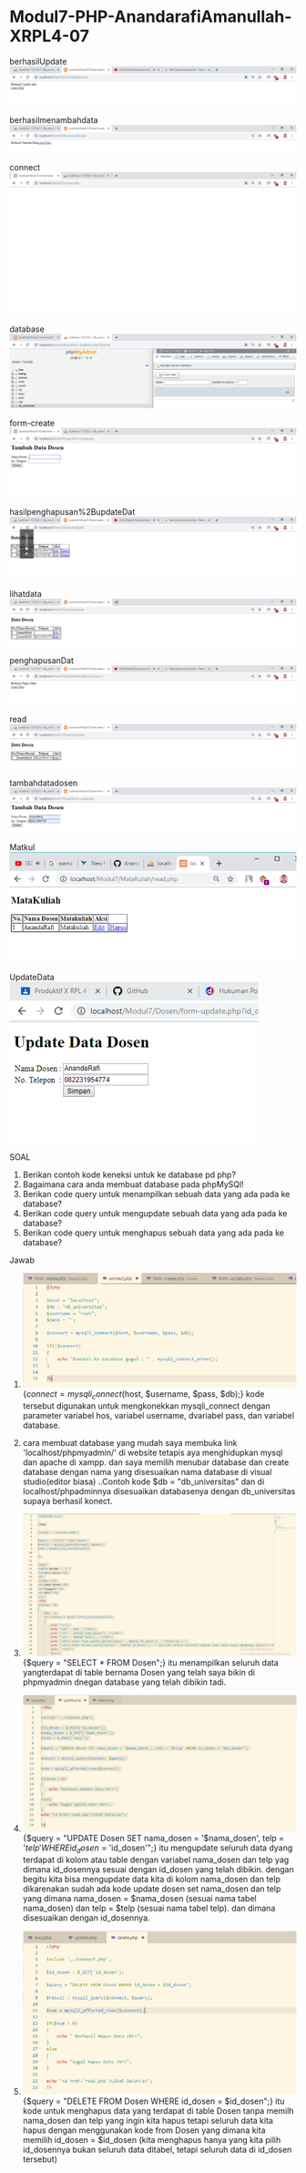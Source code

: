 # Modul7-PHP-AnandarafiAmanullah-XRPL4-07

berhasilUpdate
![alttext](https://github.com/Anandarafi/Modul7-PHP-AnandarafiAmanullah-XRPL4-07/blob/master/berhasilUpdate.PNG)

berhasilmenambahdata
![alttext](https://github.com/Anandarafi/Modul7-PHP-AnandarafiAmanullah-XRPL4-07/blob/master/berhasilmenambahdata.PNG)

connect
![alttext](https://github.com/Anandarafi/Modul7-PHP-AnandarafiAmanullah-XRPL4-07/blob/master/connect.PNG)

database
![alttext](https://github.com/Anandarafi/Modul7-PHP-AnandarafiAmanullah-XRPL4-07/blob/master/database.PNG)

form-create
![alttext](https://github.com/Anandarafi/Modul7-PHP-AnandarafiAmanullah-XRPL4-07/blob/master/form-create.PNG)

hasilpenghapusan%2BupdateDat
![alttext](https://github.com/Anandarafi/Modul7-PHP-AnandarafiAmanullah-XRPL4-07/blob/master/hasilpenghapusan%2BupdateData.PNG)

lihatdata
![alttext](https://github.com/Anandarafi/Modul7-PHP-AnandarafiAmanullah-XRPL4-07/blob/master/lihatdata.PNG)

penghapusanDat
![alttext](https://github.com/Anandarafi/Modul7-PHP-AnandarafiAmanullah-XRPL4-07/blob/master/penghapusanData.PNG)

read
![alttext](https://github.com/Anandarafi/Modul7-PHP-AnandarafiAmanullah-XRPL4-07/blob/master/read.PNG)

tambahdatadosen
![alttext](https://github.com/Anandarafi/Modul7-PHP-AnandarafiAmanullah-XRPL4-07/blob/master/tambahdatadosen.PNG)

Matkul
![alttext](https://github.com/Anandarafi/Modul7-PHP-AnandarafiAmanullah-XRPL4-07/blob/master/matkul.PNG)

UpdateData
![alttext](https://github.com/Anandarafi/Modul7-PHP-AnandarafiAmanullah-XRPL4-07/blob/master/updateData.PNG)



SOAL
1. Berikan contoh kode keneksi untuk ke database pd php?
2. Bagaimana cara anda membuat database pada phpMySQl!
3. Berikan code query untuk menampilkan sebuah data yang ada pada ke database?
4. Berikan code query untuk mengupdate sebuah data yang ada pada ke database?
5. Berikan code query untuk menghapus sebuah data yang ada pada ke database?


Jawab 
1. ![alttext](https://github.com/Anandarafi/Modul7-PHP-AnandarafiAmanullah-XRPL4-07/blob/master/ini%20contoh%20dari%20kode%20konect%20pada%20php.PNG)
{$connect = mysqli_connect($host, $username, $pass, $db);} kode tersebut digunakan untuk mengkonekkan mysqli_connect dengan parameter variabel hos, variabel username, dvariabel pass, dan variabel database.

2. cara membuat database yang mudah saya membuka link 'localhost/phpmyadmin/' di website tetapis aya menghidupkan mysql dan apache di xampp. dan saya memilih menubar database dan create database dengan nama yang disesuaikan nama database di visual studio(editor biasa) ..Contoh kode $db = "db_universitas" dan di localhost/phpadminnya disesuaikan databasenya dengan db_universitas supaya berhasil konect.

3.  ![alttext](https://github.com/Anandarafi/Modul7-PHP-AnandarafiAmanullah-XRPL4-07/blob/master/query%20menampilkan.PNG)
 {$query = "SELECT * FROM Dosen";} itu menampilkan seluruh data yangterdapat di table bernama Dosen yang telah saya bikin di phpmyadmin dnegan database yang telah dibikin tadi.
 
 4. ![alttext](https://github.com/Anandarafi/Modul7-PHP-AnandarafiAmanullah-XRPL4-07/blob/master/4.PNG)
 {$query = "UPDATE Dosen SET nama_dosen = '$nama_dosen', telp = '$telp' WHERE id_dosen = '$id_dosen'";} itu mengupdate seluruh data dyang terdapat di kolom atau table dengan variabel nama_dosen dan telp yag dimana id_dosennya sesuai dengan id_dosen yang telah dibikin. dengan begitu kita bisa mengupdate data kita di kolom nama_dosen dan telp dikarenakan sudah ada kode update dosen set nama_dosen dan telp yang dimana nama_dosen = $nama_dosen (sesuai nama tabel nama_dosen) dan telp = $telp (sesuai nama tabel telp). dan dimana disesuaikan dengan id_dosennya.
 
 5. ![alttext](https://github.com/Anandarafi/Modul7-PHP-AnandarafiAmanullah-XRPL4-07/blob/master/5.PNG)
 {$query = "DELETE FROM Dosen WHERE id_dosen = $id_dosen";} itu kode untuk menghapus data yang terdapat di table Dosen tanpa memilh nama_dosen dan telp yang ingin kita hapus tetapi seluruh data kita hapus dengan menggunakan kode from Dosen yang dimana kita memilih id_dosen = $id_dosen (kita menghapus hanya yang kita pilih id_dosennya bukan seluruh data ditabel, tetapi seluruh data di id_dosen tersebut)
